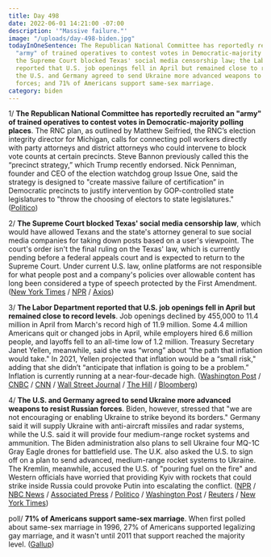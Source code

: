 ```yaml
---
title: Day 498
date: 2022-06-01 14:21:00 -07:00
description: '"Massive failure."'
image: "/uploads/day-498-biden.jpg"
todayInOneSentence: The Republican National Committee has reportedly recruited an
  "army" of trained operatives to contest votes in Democratic-majority polling places;
  the Supreme Court blocked Texas' social media censorship law; the Labor Department
  reported that U.S. job openings fell in April but remained close to record levels;
  the U.S. and Germany agreed to send Ukraine more advanced weapons to resist Russian
  forces; and 71% of Americans support same-sex marriage.
category: biden
---
```


1/ **The Republican National Committee has reportedly recruited an "army" of trained operatives to contest votes in Democratic-majority polling places**. The RNC plan, as outlined by Matthew Seifried, the RNC’s election integrity director for Michigan, calls for connecting poll workers directly with party attorneys and district attorneys who could intervene to block vote counts at certain precincts. Steve Bannon previously called this the “precinct strategy,” which Trump recently endorsed. Nick Penniman, founder and CEO of the election watchdog group Issue One, said the strategy is designed to "create massive failure of certification” in Democratic precincts to justify intervention by GOP-controlled state legislatures to "throw the choosing of electors to state legislatures." ([Politico](https://www.politico.com/news/2022/06/01/gop-contest-elections-tapes-00035758))


2/ **The Supreme Court blocked Texas' social media censorship law**, which would have allowed Texans and the state's attorney general to sue social media companies for taking down posts based on a user's viewpoint. The court's order isn't the final ruling on the Texas' law, which is currently pending before a federal appeals court and is expected to return to the Supreme Court. Under current U.S. law, online platforms are not responsible for what people post and a company's policies over allowable content has long been considered a type of speech protected by the First Amendment. ([New York Times](https://www.nytimes.com/2022/05/31/us/politics/supreme-court-social-media-texas.html) / [NPR](https://www.npr.org/2022/05/31/1102289944/supreme-court-blocks-texas-social-media-law-from-taking-effect) / [Axios](https://www.axios.com/2022/05/31/supreme-court-texas-social-media-law))


3/ **The Labor Department reported that U.S. job openings fell in April but remained close to record levels**. Job openings declined by 455,000 to 11.4 million in April from March's record high of 11.9 million. Some 4.4 million Americans quit or changed jobs in April, while employers hired 6.6 million people, and layoffs fell to an all-time low of 1.2 million. Treasury Secretary Janet Yellen, meanwhile, said she was “wrong” about “the path that inflation would take." In 2021, Yellen projected that inflation would be a “small risk," adding that she didn’t “anticipate that inflation is going to be a problem.” Inflation is currently running at a near-four-decade high. ([Washington Post](https://www.washingtonpost.com/business/2022/06/01/jolts-job-quits-april/) / [CNBC](https://www.cnbc.com/2022/06/01/jolts-april-2022-job-openings-fall-sharply-but-still-outnumber-available-workers.html) / [CNN](https://www.cnn.com/2022/05/31/politics/treasury-secretary-janet-yellen-inflation-cnntv/index.html) / [Wall Street Journal](https://www.wsj.com/articles/job-openings-us-growth-labor-market-turnover-april-2022-11654043555) / [The Hill](https://thehill.com/policy/finance/3507422-%E2%80%8B%E2%80%8Byellen-says-she-was-wrong-about-path-that-inflation-would-take/) / [Bloomberg](https://www.bloomberg.com/news/articles/2022-05-31/yellen-says-i-was-wrong-last-year-on-the-path-of-us-inflation?sref=MIBMEEoj))

4/ **The U.S. and Germany agreed to send Ukraine more advanced weapons to resist Russian forces**. Biden, however, stressed that "we are not encouraging or enabling Ukraine to strike beyond its borders." Germany said it will supply Ukraine with anti-aircraft missiles and radar systems, while the U.S. said it will provide four medium-range rocket systems and ammunition. The Biden administration also plans to sell Ukraine four MQ-1C Gray Eagle drones for battlefield use. The U.K. also asked the U.S. to sign off on a plan to send advanced, medium-range rocket systems to Ukraine. The Kremlin, meanwhile, accused the U.S. of "pouring fuel on the fire" and Western officials have worried that providing Kyiv with rockets that could strike inside Russia could provoke Putin into escalating the conflict. ([NPR](https://www.npr.org/2022/06/01/1102337505/us-advanced-rocket-systems-ukraine) / [NBC News](https://www.nbcnews.com/news/world/russia-donbas-eastern-ukraine-onslaught-long-range-firepower-rcna31016) / [Associated Press](https://apnews.com/article/russia-ukraine-kyiv-technology-4f8e7d017b5fd67d80fb42d23b27b3c1) / [Politico](https://www.politico.com/news/2022/06/01/u-k-seeks-u-s-approval-to-send-rocket-system-to-ukraine-00036328) / [Washington Post](https://www.washingtonpost.com/world/2022/06/01/russia-ukraine-war-news-live-updates/) / [Reuters](https://www.reuters.com/business/aerospace-defense/exclusive-us-plans-sell-armed-drones-ukraine-coming-days-sources-2022-06-01/) / [New York Times](https://www.nytimes.com/2022/05/31/opinion/biden-ukraine-strategy.html))


poll/ **71% of Americans support same-sex marriage**. When first polled about same-sex marriage in 1996, 27% of Americans supported legalizing gay marriage, and it wasn't until 2011 that support reached the majority level. ([Gallup](https://news.gallup.com/poll/393197/same-sex-marriage-support-inches-new-high.aspx))